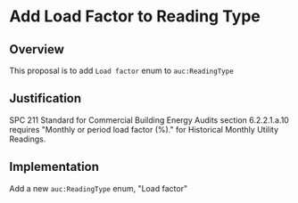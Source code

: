 # Add Load Factor to Reading Type

## Overview

This proposal is to add `Load factor` enum to `auc:ReadingType`

## Justification

SPC 211 Standard for Commercial Building Energy Audits section 6.2.2.1.a.10 requires "Monthly or period load factor (%)." for Historical Monthly Utility Readings.

## Implementation

Add a new `auc:ReadingType` enum, "Load factor"
